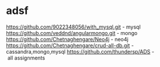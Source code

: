 # adsf

https://github.com/9022348056/with_mysql.git - mysql
https://github.com/veddnd/angularmongo.git - mongo
https://github.com/Chetnaghengare/Neo4j - neo4j
https://github.com/Chetnaghengare/crud-all-db.git - cassandra,mongo,mysql
https://github.com/thundersp/ADS - all assignments
